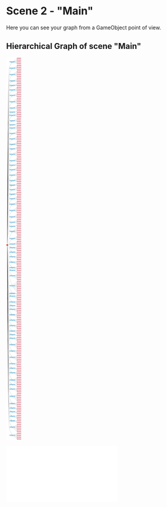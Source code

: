 # Scene 2 - "Main"
Here you can see your graph from a GameObject point of view.

## Hierarchical Graph of scene "Main"

![Alt text](./Main/Main_gameobject_dot.svg)

![Annidate View](parser_xml/index.html ':include :type=iframe width=100% height=800px')
